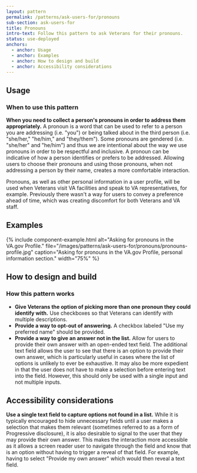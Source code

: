 ```yaml
---
layout: pattern
permalink: /patterns/ask-users-for/pronouns
sub-section: ask-users-for
title: Pronouns
intro-text: Follow this pattern to ask Veterans for their pronouns. 
status: use-deployed
anchors:
  - anchor: Usage
  - anchor: Examples
  - anchor: How to design and build
  - anchor: Accessibility considerations
---
```


## Usage

### When to use this pattern

**When you need to collect a person's pronouns in order to address them appropriately.** A pronoun is a word that can be used to refer to a person you are addressing (i.e. "you") or being talked about in the third person (i.e. "she/her," "he/him," and "they/them"). Some pronouns are gendered (i.e. "she/her" and "he/him") and thus we are intentional about the way we use pronouns in order to be respectful and inclusive. A pronoun can be indicative of how a person identifies or prefers to be addressed. Allowing users to choose their pronouns and using those pronouns, when not addressing a person by their name, creates a more comfortable interaction.

Pronouns, as well as other personal information in a user profile, will be used when Veterans visit VA facilities and speak to VA representatives, for example. Previously there wasn't a way for users to convey a preference ahead of time, which was creating discomfort for both Veterans and VA staff.

## Examples

{% include component-example.html alt="Asking for pronouns in the VA.gov Profile." file="/images/patterns/ask-users-for/pronouns/pronouns-profile.jpg" caption="Asking for pronouns in the VA.gov Profile, personal information section." width="75%" %}

## How to design and build 

### How this pattern works

* **Give Veterans the option of picking more than one pronoun they could identify with.** Use checkboxes so that Veterans can identify with multiple descriptions.
* **Provide a way to opt-out of answering.** A checkbox labeled "Use my preferred name" should be provided.
* **Provide a way to give an answer not in the list.** Allow for users to provide their own answer with an open-ended text field. The additional text field allows the user to see that there is an option to provide their own answer, which is particularly useful in cases where the list of options is unlikely to ever be exhaustive. It may also be more expedient in that the user does not have to make a selection before entering text into the field. However, this should only be used with a single input and not multiple inputs.

## Accessibility considerations

**Use a single text field to capture options not found in a list.** While it is typically encouraged to hide unnecessary fields until a user makes a selection that makes them relevant (sometimes referred to as a form of Progressive disclosure), it is also desirable to signal to the user that they may provide their own answer. This makes the interaction more accessible as it allows a screen reader user to navigate through the field and know that is an option without having to trigger a reveal of that field. For example, having to select "Provide my own answer" which would then reveal a text field. 